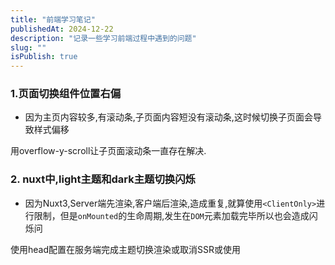 ```yaml
---
title: "前端学习笔记"
publishedAt: 2024-12-22
description: "记录一些学习前端过程中遇到的问题"
slug: ""
isPublish: true
---
```


### 1.页面切换组件位置右偏

- 因为主页内容较多,有滚动条,子页面内容短没有滚动条,这时候切换子页面会导致样式偏移

用overflow-y-scroll让子页面滚动条一直存在解决.

### 2. nuxt中,light主题和dark主题切换闪烁

- 因为Nuxt3,Server端先渲染,客户端后渲染,造成重复,就算使用`<ClientOnly>`进行限制，但是`onMounted`的生命周期,发生在`DOM`元素加载完毕所以也会造成闪烁问

使用head配置在服务端完成主题切换渲染或取消SSR或使用